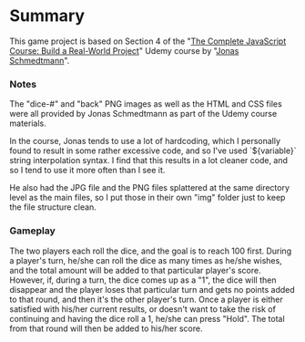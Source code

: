 # Summary

This game project is based on Section 4 of the "[The Complete JavaScript Course: Build a Real-World Project](https://www.udemy.com/the-complete-javascript-course/)" Udemy course by "[Jonas Schmedtmann](http://jonas.io/)".

### Notes

The "dice-#" and "back" PNG images as well as the HTML and CSS files were all provided by Jonas Schmedtmann as part of the Udemy course materials.

In the course, Jonas tends to use a lot of hardcoding, which I personally found to result in some rather excessive code, and so I've used \`${variable}\` string interpolation syntax. I find that this results in a lot cleaner code, and so I tend to use it more often than I see it.

He also had the JPG file and the PNG files splattered at the same directory level as the main files, so I put those in their own "img" folder just to keep the file structure clean.

### Gameplay

The two players each roll the dice, and the goal is to reach 100 first. During a player's turn, he/she can roll the dice as many times as he/she wishes, and the total amount will be added to that particular player's score. However, if, during a turn, the dice comes up as a "1", the dice will then disappear and the player loses that particular turn and gets no points added to that round, and then it's the other player's turn. Once a player is either satisfied with his/her current results, or doesn't want to take the risk of continuing and having the dice roll a 1, he/she can press "Hold". The total from that round will then be added to his/her score.
